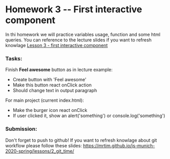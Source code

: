 # Homework 3 -- First interactive component

In thi homework we will practice variables usage, function and some html queries. You can reference to the lecture slides if you want to refresh knowlage [Lesson 3 - first interactive component](https://mrtim.github.io/js-munich-2020-spring/lessons/3_first_interactive_component)

### Tasks:

Finish <b>Feel awesome</b> button as in lecture example:
- Create button with 'Feel awesome'
- Make this button react onClick action
- Should change text in output paragraph

For main project (current index.html):
- Make the burger icon react onClick
- If user clicked it, show an alert('something') or console.log('something')


### Submission:
Don't forget to push to github!
If you want to refresh knowlage about git workflow please follow these slides: https://mrtim.github.io/js-munich-2020-spring/lessons/2_git_time/
